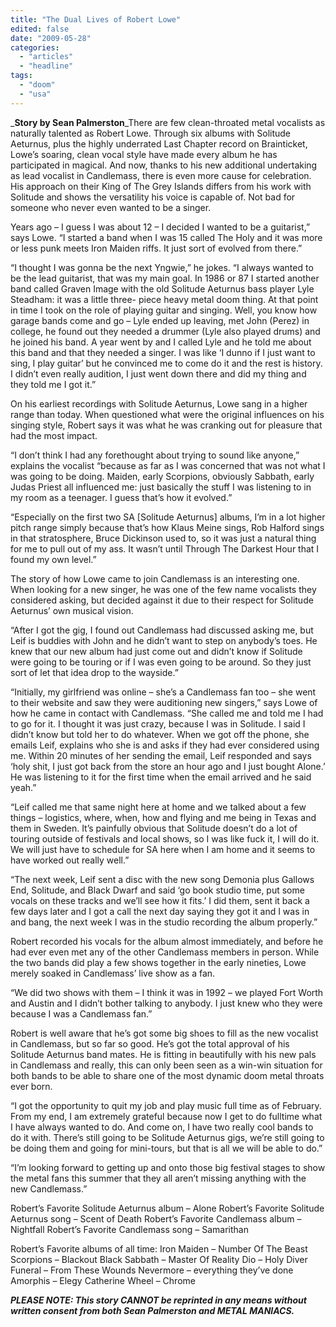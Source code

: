 ```yaml
---
title: "The Dual Lives of Robert Lowe"
edited: false
date: "2009-05-28"
categories:
  - "articles"
  - "headline"
tags:
  - "doom"
  - "usa"
---
```


_**Story by Sean Palmerston**_There are few clean-throated metal vocalists as naturally talented as Robert Lowe. Through six albums with Solitude Aeturnus, plus the highly underrated Last Chapter record on Brainticket, Lowe’s soaring, clean vocal style have made every album he has participated in magical. And now, thanks to his new additional undertaking as lead vocalist in Candlemass, there is even more cause for celebration. His approach on their King of The Grey Islands differs from his work with Solitude and shows the versatility his voice is capable of. Not bad for someone who never even wanted to be a singer.

Years ago – I guess I was about 12 – I decided I wanted to be a guitarist,” says Lowe. “I started a band when I was 15 called The Holy and it was more or less punk meets Iron Maiden riffs. It just sort of evolved from there.”

“I thought I was gonna be the next Yngwie,” he jokes. “I always wanted to be the lead guitarist, that was my main goal. In 1986 or 87 I started another band called Graven Image with the old Solitude Aeturnus bass player Lyle Steadham: it was a little three- piece heavy metal doom thing. At that point in time I took on the role of playing guitar and singing. Well, you know how garage bands come and go – Lyle ended up leaving, met John (Perez) in college, he found out they needed a drummer (Lyle also played drums) and he joined his band. A year went by and I called Lyle and he told me about this band and that they needed a singer. I was like ‘I dunno if I just want to sing, I play guitar’ but he convinced me to come do it and the rest is history. I didn’t even really audition, I just went down there and did my thing and they told me I got it.”

On his earliest recordings with Solitude Aeturnus, Lowe sang in a higher range than today. When questioned what were the original influences on his singing style, Robert says it was what he was cranking out for pleasure that had the most impact.

“I don’t think I had any forethought about trying to sound like anyone,” explains the vocalist “because as far as I was concerned that was not what I was going to be doing. Maiden, early Scorpions, obviously Sabbath, early Judas Priest all influenced me: just basically the stuff I was listening to in my room as a teenager. I guess that’s how it evolved.”

“Especially on the first two SA \[Solitude Aeturnus\] albums, I’m in a lot higher pitch range simply because that’s how Klaus Meine sings, Rob Halford sings in that stratosphere, Bruce Dickinson used to, so it was just a natural thing for me to pull out of my ass. It wasn’t until Through The Darkest Hour that I found my own level.”

The story of how Lowe came to join Candlemass is an interesting one. When looking for a new singer, he was one of the few name vocalists they considered asking, but decided against it due to their respect for Solitude Aeturnus’ own musical vision.

“After I got the gig, I found out Candlemass had discussed asking me, but Leif is buddies with John and he didn’t want to step on anybody’s toes. He knew that our new album had just come out and didn’t know if Solitude were going to be touring or if I was even going to be around. So they just sort of let that idea drop to the wayside.”

“Initially, my girlfriend was online – she’s a Candlemass fan too – she went to their website and saw they were auditioning new singers,” says Lowe of how he came in contact with Candlemass. “She called me and told me I had to go for it. I thought it was just crazy, because I was in Solitude. I said I didn’t know but told her to do whatever. When we got off the phone, she emails Leif, explains who she is and asks if they had ever considered using me. Within 20 minutes of her sending the email, Leif responded and says ‘holy shit, I just got back from the store an hour ago and I just bought Alone.’ He was listening to it for the first time when the email arrived and he said yeah.”

“Leif called me that same night here at home and we talked about a few things – logistics, where, when, how and flying and me being in Texas and them in Sweden. It’s painfully obvious that Solitude doesn’t do a lot of touring outside of festivals and local shows, so I was like fuck it, I will do it. We will just have to schedule for SA here when I am home and it seems to have worked out really well.”

“The next week, Leif sent a disc with the new song Demonia plus Gallows End, Solitude, and Black Dwarf and said ‘go book studio time, put some vocals on these tracks and we’ll see how it fits.’ I did them, sent it back a few days later and I got a call the next day saying they got it and I was in and bang, the next week I was in the studio recording the album properly.”

Robert recorded his vocals for the album almost immediately, and before he had ever even met any of the other Candlemass members in person. While the two bands did play a few shows together in the early nineties, Lowe merely soaked in Candlemass’ live show as a fan.

“We did two shows with them – I think it was in 1992 – we played Fort Worth and Austin and I didn’t bother talking to anybody. I just knew who they were because I was a Candlemass fan.”

Robert is well aware that he’s got some big shoes to fill as the new vocalist in Candlemass, but so far so good. He’s got the total approval of his Solitude Aeturnus band mates. He is fitting in beautifully with his new pals in Candlemass and really, this can only been seen as a win-win situation for both bands to be able to share one of the most dynamic doom metal throats ever born.

“I got the opportunity to quit my job and play music full time as of February. From my end, I am extremely grateful because now I get to do fulltime what I have always wanted to do. And come on, I have two really cool bands to do it with. There’s still going to be Solitude Aeturnus gigs, we’re still going to be doing them and going for mini-tours, but that is all we will be able to do.”

“I’m looking forward to getting up and onto those big festival stages to show the metal fans this summer that they all aren’t missing anything with the new Candlemass.”

Robert’s Favorite Solitude Aeturnus album – Alone Robert’s Favorite Solitude Aeturnus song – Scent of Death Robert’s Favorite Candlemass album – Nightfall Robert’s Favorite Candlemass song – Samarithan

Robert’s Favorite albums of all time: Iron Maiden – Number Of The Beast Scorpions – Blackout Black Sabbath – Master Of Reality Dio – Holy Diver Funeral – From These Wounds Nevermore – everything they’ve done Amorphis – Elegy Catherine Wheel – Chrome

_**PLEASE NOTE: This story CANNOT be reprinted in any means without written consent from both Sean Palmerston and METAL MANIACS.**_
